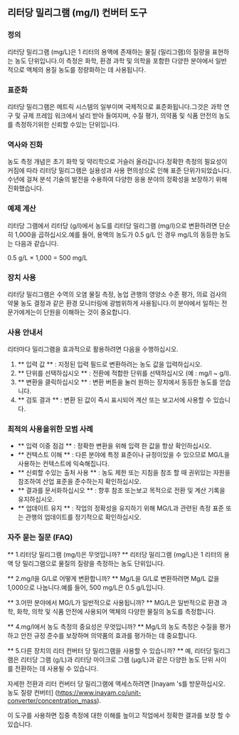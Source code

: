## 리터당 밀리그램 (mg/l) 컨버터 도구

### 정의
리터당 밀리그램 (mg/L)은 1 리터의 용액에 존재하는 물질 (밀리그램)의 질량을 표현하는 농도 단위입니다.이 측정은 화학, 환경 과학 및 의학을 포함한 다양한 분야에서 일반적으로 액체의 용질 농도를 정량화하는 데 사용됩니다.

### 표준화
리터당 밀리그램은 메트릭 시스템의 일부이며 국제적으로 표준화됩니다.그것은 과학 연구 및 규제 프레임 워크에서 널리 받아 들여지며, 수질 평가, 의약품 및 식품 안전의 농도를 측정하기위한 신뢰할 수있는 단위입니다.

### 역사와 진화
농도 측정 개념은 초기 화학 및 약리학으로 거슬러 올라갑니다.정확한 측정의 필요성이 커짐에 따라 리터당 밀리그램은 실용성과 사용 편의성으로 인해 표준 단위가되었습니다.수년에 걸쳐 분석 기술의 발전을 수용하여 다양한 응용 분야의 정확성을 보장하기 위해 진화했습니다.

### 예제 계산
리터당 그램에서 리터당 (g/l)에서 농도를 리터당 밀리그램 (mg/l)으로 변환하려면 단순히 1,000을 곱하십시오.예를 들어, 용액의 농도가 0.5 g/L 인 경우 mg/L의 동등한 농도는 다음과 같습니다.

0.5 g/L × 1,000 = 500 mg/L

### 장치 사용
리터당 밀리그램은 수역의 오염 물질 측정, 농업 관행의 영양소 수준 평가, 의료 검사의 약물 농도 결정과 같은 환경 모니터링에 광범위하게 사용됩니다.이 분야에서 일하는 전문가에게는이 단원을 이해하는 것이 중요합니다.

### 사용 안내서
리터마다 밀리그램을 효과적으로 활용하려면 다음을 수행하십시오.
1. ** 입력 값 ** : 지정된 입력 필드로 변환하려는 농도 값을 입력하십시오.
2. ** 단위를 선택하십시오 ** : 전환에 적합한 단위를 선택하십시오 (예 : mg/l ~ g/l).
3. ** 변환을 클릭하십시오 ** : 변환 버튼을 눌러 원하는 장치에서 동등한 농도를 얻습니다.
4. ** 검토 결과 ** : 변환 된 값이 즉시 표시되어 계산 또는 보고서에 사용할 수 있습니다.

### 최적의 사용을위한 모범 사례
- ** 입력 이중 점검 ** : 정확한 변환을 위해 입력 한 값을 항상 확인하십시오.
- ** 컨텍스트 이해 ** : 다른 분야에 특정 표준이나 규정이있을 수 있으므로 MG/L을 사용하는 컨텍스트에 익숙해집니다.
- ** 신뢰할 수있는 출처 사용 ** : 농도 제한 또는 지침을 참조 할 때 권위있는 자원을 참조하여 산업 표준을 준수하는지 확인하십시오.
- ** 결과를 문서화하십시오 ** : 향후 참조 또는보고 목적으로 전환 및 계산 기록을 유지하십시오.
- ** 업데이트 유지 ** : 작업의 정확성을 유지하기 위해 MG/L과 관련된 측정 표준 또는 관행의 업데이트를 정기적으로 확인하십시오.

### 자주 묻는 질문 (FAQ)

** 1.리터당 밀리그램 (mg/l)은 무엇입니까? **
리터당 밀리그램 (mg/L)은 1 리터의 용액 당 밀리그램으로 물질의 질량을 측정하는 농도 단위입니다.

** 2.mg/l을 G/L로 어떻게 변환합니까? **
Mg/L을 G/L로 변환하려면 Mg/L 값을 1,000으로 나눕니다.예를 들어, 500 mg/L은 0.5 g/L입니다.

** 3.어떤 분야에서 MG/L가 일반적으로 사용됩니까? **
MG/L은 일반적으로 환경 과학, 화학, 의학 및 식품 안전에 사용되어 액체의 다양한 물질의 농도를 측정합니다.

** 4.mg/l에서 농도 측정의 중요성은 무엇입니까? **
Mg/L의 농도 측정은 수질을 평가하고 안전 규정 준수를 보장하며 의약품의 효과를 평가하는 데 중요합니다.

** 5.다른 장치의 리터 컨버터 당 밀리그램을 사용할 수 있습니까? **
예, 리터당 밀리그램은 리터당 그램 (g/L)과 리터당 마이크로 그램 (µg/L)과 같은 다양한 농도 단위 사이를 전환하는 데 사용될 수 있습니다.

자세한 전환과 리터 컨버터 당 밀리그램에 액세스하려면 [Inayam 's를 방문하십시오. 농도 질량 컨버터] (https://www.inayam.co/unit-converter/concentration_mass).

이 도구를 사용하면 집중 측정에 대한 이해를 높이고 작업에서 정확한 결과를 보장 할 수 있습니다.